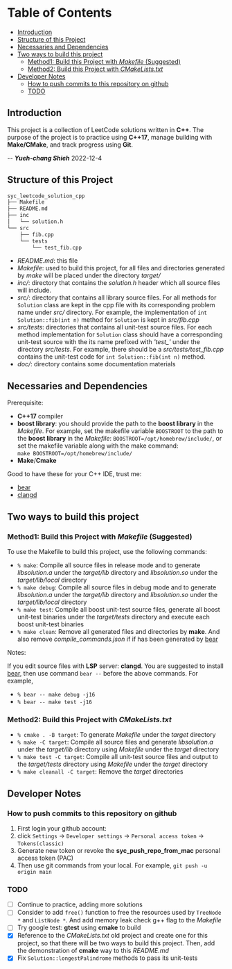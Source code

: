 # Table of Contents
<!-- vim-markdown-toc GFM -->

* [Introduction](#introduction)
* [Structure of this Project](#structure-of-this-project)
* [Necessaries and Dependencies](#necessaries-and-dependencies)
* [Two ways to build this project](#two-ways-to-build-this-project)
  * [Method1: Build this Project with *Makefile* (Suggested)](#method1-build-this-project-with-makefile-suggested)
  * [Method2: Build this Project with *CMakeLists.txt*](#method2-build-this-project-with-cmakeliststxt)
* [Developer Notes](#developer-notes)
  * [How to push commits to this repository on github](#how-to-push-commits-to-this-repository-on-github)
  * [TODO](#todo)

<!-- vim-markdown-toc -->

## Introduction

This project is a collection of LeetCode solutions written in **C++**. The
purpose of the project is to practice using **C++17**, manage building with
**Make/CMake**, and track progress using **Git**.

-- ***Yueh-chang Shieh*** 2022-12-4

## Structure of this Project

```txt
syc_leetcode_solution_cpp
├── Makefile
├── README.md
├── inc
│   └── solution.h
└── src
    ├── fib.cpp
    └── tests
        └── test_fib.cpp
```

* *README.md*: this file
* *Makefile*: used to build this project, for all files and directories
  generated by *make* will be placed under the directory *target/*
* *inc/*: directory that contains the *solution.h* header which all source files
  will include.
* *src/*: directory that contains all library source files. For all methods for
  `Solution` class are kept in the cpp file with its corresponding problem name
  under *src/* directory. For example, the implementation of
  `int Solution::fib(int n)` method for `Solution` is kept in *src/fib.cpp*
* *src/tests*: directories that contains all unit-test source files. For each
  method implementation for `Solution` class should have a corresponding
  unit-test source with the its name prefixed with *'test_'* under the directory
  *src/tests*. For example, there should be a *src/tests/test_fib.cpp* contains
  the unit-test code for `int Solution::fib(int n)` method.
* *doc/*: directory contains some documentation materials
  
## Necessaries and Dependencies

Prerequisite:

* **C++17** compiler
* **boost library**: you should provide the path to the **boost library** in the
  *Makefile*. For example, set the makefile variable  `BOOSTROOT` to the path to
  the **boost library** in the *Makefile*: `BOOSTROOT=/opt/homebrew/include/`,
  or set the makefile variable along with the make command:  
  `make BOOSTROOT=/opt/homebrew/include/`
* **Make**/**Cmake**

Good to have these for your C++ IDE, trust me:

* [bear](https://github.com/rizsotto/Bear)
* [clangd](https://clangd.llvm.org)
  
## Two ways to build this project
  
### Method1: Build this Project with *Makefile* (Suggested)

To use the Makefile to build this project, use the following commands:

* `% make`: Compile all source files in release mode and to generate
  *libsolution.a* under the *target/lib* directory and *libsolution.so* under
  the *target/lib/local* directory
* `% make debug`: Compile all source files in debug mode and to generate
  *libsolution.a* under the *target/lib* directory and *libsolution.so* under
  the *target/lib/local* directory
* `% make test`: Compile all boost unit-test source files, generate all boost
  unit-test binaries under the *target/tests* directory and execute each
  boost unit-test binaries
* `% make clean`: Remove all generated files and directories by **make**. And
  also remove *compile_commands.json* if if has been generated by [bear](https://github.com/rizsotto/Bear)

Notes:

If you edit source files with **LSP** server: **clangd**. You are suggested to
install [bear](https://github.com/rizsotto/Bear), then use command `bear --`
before the above commands. For example,

* `% bear -- make debug -j16`
* `% bear -- make test -j16`

### Method2: Build this Project with *CMakeLists.txt*

* `% cmake . -B target`: To generate *Makefile* under the *target* directory
* `% make -C target`: Compile all source files and generate *libsolution.a*
  under the *target/lib* directory using *Makefile* under the *target* directory
* `% make test -C target`: Compile all unit-test source files and output to the
  *target/tests* directory using *Makefile* under the *target* directory
* `% make cleanall -C target`: Remove the *target* directories

## Developer Notes

### How to push commits to this repository on github

1. First login your github account:
2. click `Settings` -> `Developer settings` -> `Personal access token`
   -> `Tokens(classic)`
3. Generate new token or revoke the **syc_push_repo_from_mac**
   personal access token (PAC)
4. Then use git commands from your local. For example, `git push -u origin main`

### TODO

* [ ] Continue to practice, adding more solutions
* [ ] Consider to add `free()` function to free the resources used by
      `TreeNode *` and `ListNode *`. And add memory leak check g++ flag to the
      *Makefile*
* [ ] Try google test: **gtest** using **cmake** to build
* [x] Reference to the *CMakeLists.txt* old project and create one for this
      project, so that there will be two ways to build this project. Then,
      add the demonstration of **cmake** way to this *README.md*
* [x] Fix `Solution::longestPalindrome` methods to pass its unit-tests
